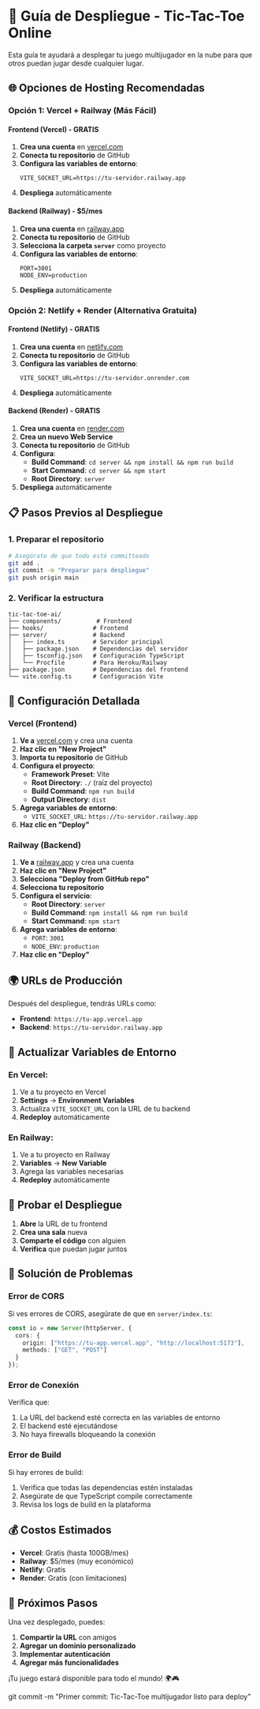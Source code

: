 # 🚀 Guía de Despliegue - Tic-Tac-Toe Online

Esta guía te ayudará a desplegar tu juego multijugador en la nube para que otros puedan jugar desde cualquier lugar.

## 🌐 Opciones de Hosting Recomendadas

### **Opción 1: Vercel + Railway (Más Fácil)**

#### **Frontend (Vercel) - GRATIS**
1. **Crea una cuenta** en [vercel.com](https://vercel.com)
2. **Conecta tu repositorio** de GitHub
3. **Configura las variables de entorno**:
   ```
   VITE_SOCKET_URL=https://tu-servidor.railway.app
   ```
4. **Despliega** automáticamente

#### **Backend (Railway) - $5/mes**
1. **Crea una cuenta** en [railway.app](https://railway.app)
2. **Conecta tu repositorio** de GitHub
3. **Selecciona la carpeta `server`** como proyecto
4. **Configura las variables de entorno**:
   ```
   PORT=3001
   NODE_ENV=production
   ```
5. **Despliega** automáticamente

### **Opción 2: Netlify + Render (Alternativa Gratuita)**

#### **Frontend (Netlify) - GRATIS**
1. **Crea una cuenta** en [netlify.com](https://netlify.com)
2. **Conecta tu repositorio** de GitHub
3. **Configura las variables de entorno**:
   ```
   VITE_SOCKET_URL=https://tu-servidor.onrender.com
   ```
4. **Despliega** automáticamente

#### **Backend (Render) - GRATIS**
1. **Crea una cuenta** en [render.com](https://render.com)
2. **Crea un nuevo Web Service**
3. **Conecta tu repositorio** de GitHub
4. **Configura**:
   - **Build Command**: `cd server && npm install && npm run build`
   - **Start Command**: `cd server && npm start`
   - **Root Directory**: `server`
5. **Despliega** automáticamente

## 📋 Pasos Previos al Despliegue

### **1. Preparar el repositorio**
```bash
# Asegúrate de que todo esté committeado
git add .
git commit -m "Preparar para despliegue"
git push origin main
```

### **2. Verificar la estructura**
```
tic-tac-toe-ai/
├── components/          # Frontend
├── hooks/              # Frontend
├── server/             # Backend
│   ├── index.ts        # Servidor principal
│   ├── package.json    # Dependencias del servidor
│   ├── tsconfig.json   # Configuración TypeScript
│   └── Procfile        # Para Heroku/Railway
├── package.json        # Dependencias del frontend
└── vite.config.ts      # Configuración Vite
```

## 🔧 Configuración Detallada

### **Vercel (Frontend)**

1. **Ve a** [vercel.com](https://vercel.com) y crea una cuenta
2. **Haz clic en "New Project"**
3. **Importa tu repositorio** de GitHub
4. **Configura el proyecto**:
   - **Framework Preset**: Vite
   - **Root Directory**: `./` (raíz del proyecto)
   - **Build Command**: `npm run build`
   - **Output Directory**: `dist`
5. **Agrega variables de entorno**:
   - `VITE_SOCKET_URL`: `https://tu-servidor.railway.app`
6. **Haz clic en "Deploy"**

### **Railway (Backend)**

1. **Ve a** [railway.app](https://railway.app) y crea una cuenta
2. **Haz clic en "New Project"**
3. **Selecciona "Deploy from GitHub repo"**
4. **Selecciona tu repositorio**
5. **Configura el servicio**:
   - **Root Directory**: `server`
   - **Build Command**: `npm install && npm run build`
   - **Start Command**: `npm start`
6. **Agrega variables de entorno**:
   - `PORT`: `3001`
   - `NODE_ENV`: `production`
7. **Haz clic en "Deploy"**

## 🌍 URLs de Producción

Después del despliegue, tendrás URLs como:
- **Frontend**: `https://tu-app.vercel.app`
- **Backend**: `https://tu-servidor.railway.app`

## 🔄 Actualizar Variables de Entorno

### **En Vercel:**
1. Ve a tu proyecto en Vercel
2. **Settings** → **Environment Variables**
3. Actualiza `VITE_SOCKET_URL` con la URL de tu backend
4. **Redeploy** automáticamente

### **En Railway:**
1. Ve a tu proyecto en Railway
2. **Variables** → **New Variable**
3. Agrega las variables necesarias
4. **Redeploy** automáticamente

## 🧪 Probar el Despliegue

1. **Abre** la URL de tu frontend
2. **Crea una sala** nueva
3. **Comparte el código** con alguien
4. **Verifica** que puedan jugar juntos

## 🐛 Solución de Problemas

### **Error de CORS**
Si ves errores de CORS, asegúrate de que en `server/index.ts`:
```typescript
const io = new Server(httpServer, {
  cors: {
    origin: ["https://tu-app.vercel.app", "http://localhost:5173"],
    methods: ["GET", "POST"]
  }
});
```

### **Error de Conexión**
Verifica que:
1. La URL del backend esté correcta en las variables de entorno
2. El backend esté ejecutándose
3. No haya firewalls bloqueando la conexión

### **Error de Build**
Si hay errores de build:
1. Verifica que todas las dependencias estén instaladas
2. Asegúrate de que TypeScript compile correctamente
3. Revisa los logs de build en la plataforma

## 💰 Costos Estimados

- **Vercel**: Gratis (hasta 100GB/mes)
- **Railway**: $5/mes (muy económico)
- **Netlify**: Gratis
- **Render**: Gratis (con limitaciones)

## 🎯 Próximos Pasos

Una vez desplegado, puedes:
1. **Compartir la URL** con amigos
2. **Agregar un dominio personalizado**
3. **Implementar autenticación**
4. **Agregar más funcionalidades**

¡Tu juego estará disponible para todo el mundo! 🌍🎮 

git commit -m "Primer commit: Tic-Tac-Toe multijugador listo para deploy" 